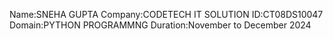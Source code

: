 Name:SNEHA GUPTA
Company:CODETECH IT SOLUTION
ID:CT08DS10047
Domain:PYTHON PROGRAMMNG
Duration:November to December 2024
